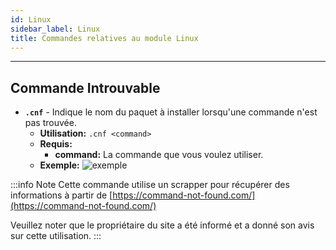 ```yaml
---
id: Linux
sidebar_label: Linux
title: Commandes relatives au module Linux
---
```


---


## Commande Introuvable
- **`.cnf`** - Indique le nom du paquet à installer lorsqu'une commande n'est pas trouvée.
    - **Utilisation:** `.cnf <command>`
    - **Requis:** 
        - **command:** La commande que vous voulez utiliser.
    - **Exemple:**
        ![exemple](/img/docs/commands/Linux/cnf/example.png)
  
:::info Note
Cette commande utilise un scrapper pour récupérer des informations à partir de [https://command-not-found.com/](https://command-not-found.com/)

Veuillez noter que le propriétaire du site a été informé et a donné son avis sur cette utilisation.
:::
